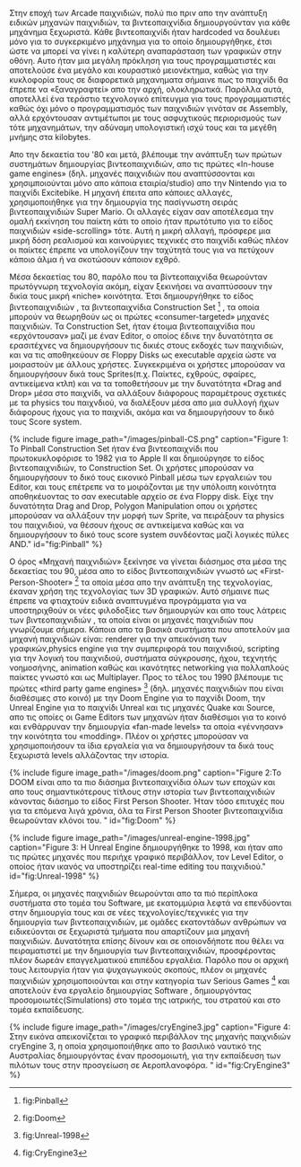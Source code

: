 Στην εποχή των Arcade παιχνιδιών, πολύ πιο πριν απο την ανάπτυξη ειδικών μηχανών παιχνιδιών, τα βιντεοπαιχνίδια δημιουργούνταν για κάθε μηχάνημα ξεχωριστά. Κάθε βιντεοπαιχνίδι ήταν hardcoded να δουλέυει μόνο για το συγκερκιμένο μηχάνημα για το οποίο δημιουργήθηκε, έτσι ώστε να μπορεί να γίνει η καλύτερη αναπαράσταση των γραφικών στην οθόνη. Αυτο ήταν μια μεγάλη πρόκληση για τους προγραμματιστές και αποτελούσε ένα μεγάλο και κουραστικό μειονέκτημα, καθώς για την κυκλοφορία τους σε διαφορετικά μηχανηματα σήμαινε πως το παιχνίδι θα έπρεπε να «ξαναγραφτεί» απο την αρχή, ολοκληρωτικά. Παρόλλα αυτά, αποτελλεί ένα τεράστιο τεχνολογικό επίτευγμα για τους προγραμματιστές καθώς όχι μόνο ο προγραμματισμός των παιχνιδιών γινόταν σε Assembly, αλλά ερχόντουσαν αντιμέτωποι με τους ασφυχτικούς περιορισμούς των τότε μηχανημάτων, την αδύναμη υπολογιστική ισχύ τους και τα μεγέθη μνήμης στα kilobytes.

Απο την δεκαετία του '80 και μετά, βλέπουμε την ανάπτυξη των πρώτων συστημάτων δημιουργίας βιντεοπαιχνιδιών,  απο τις πρώτες «In-house game engines» (δηλ. μηχανές παιχνιδιών που αναπτύσσονται και χρησιμποιούνται μόνο απο κάποια εταιρία/studio) απο την Nintendo για το παιχνίδι Excitebike. Η μηχανή έπειτα απο κάποιες αλλαγές, χρησιμοποιήθηκε για την δημιουργία της πασίγνωστη σειράς βιντεοπαιχνιδιών Super Mario. Οι αλλαγές είχαν σαν αποτέλεσμα την ομαλή εκκίνηση του παίκτη κάτι το οποίο ήταν πρωτότυπο για το είδος παιχνιδιών «side-scrolling» τότε. Αυτή η μικρή αλλαγή, πρόσφερε μια μικρή δόση ρεαλισμού και καινούργιες τεχνικές στο παιχνίδι καθώς πλέον οι παίκτες έπρεπε να υπολογίζουν την ταχύτητά τους για να πετύχουν κάποιο άλμα ή να σκοτώσουν κάποιον εχθρό.

Μέσα δεκαετίας του 80, παρόλο που τα βίντεοπαιχνίδα θεωρούνταν πρωτόγνωρη τεχνολογία ακόμη, είχαν ξεκινήσει  να αναπτύσσουν την δικία τους μικρή «niche» κοινότητα.  Έτσι δημιουργήθηκε το είδος βιντεοπαιχνιδιών , τα βιντεοπαιχνίδια Construction Set [^1] , τα οποία μπορούν να θεωρηθούν ως οι πρώτες «consumer-targeted» μηχανές παιχνιδιών. Τα Construction Set, ήταν έτοιμα βιντεοπαιχνίδια που «ερχόντουσαν» μαζί με έναν Editor, ο οποίος έδινε την δυνατότητα σε ερασιτέχνες να δημιουργήσουν  τις δικιές στους εκδοχές των παιχνιδιών, και να τις αποθηκεύουν σε Floppy Disks ως executable αρχεία ώστε να μοιραστούν με άλλους χρήστες. Συγκεκριμένα οι χρήστες μπορούσαν να δημιουργήσουν δικά τους Sprites(π.χ. Παίκτες, εχθρούς, σφαίρες, αντικείμενα κτλπ) και να τα τοποθετήσουν με την δυνατότητα «Drag and Drop» μέσα στο παιχνίδι, να αλλάξουν διάφορους παραμέτρους σχετικές με τα physics του παιχνδιού, να διαλέξουν μέσα απο μια συλλογή ήχων διάφορους ήχους για το παιχνίδι, ακόμα και να δημιουργήσουν το δικό τους Score system.

{% include figure image_path="/images/pinball-CS.png" caption="Figure 1: To Pinball Construction Set ήταν ένα βιντεοπαιχνίδι που πρωτοκυκλοφόρισε το 1982 για το Apple II και δημιούργησε το είδος βιντεοπαιχνιδιών, το Construction Set. Οι χρήστες μπορούσαν να δημιουργήσουν το δικό τους εικονικό Pinball μέσω των εργαλειών του Editor, και τους επέτρεπε να το μοιράζονται με την υπόλοιπη κοινότητα αποθηκέυοντας το σαν executable αρχείο σε ένα Floppy disk. Είχε την δυνατότητα Drag and Drop, Polygon Manipulation οπου οι χρήστες μπορούσαν να αλλάξουν την μορφή των Sprite, να πειράξουν τα physics του παιχνιδιού, να θέσουν ήχους σε αντικείμενα καθώς και να δημιουργήσουν το δικό τους score system συνδέοντας μαζί λογικές πύλες AND." id="fig:Pinball" %}

Ο όρος «Μηχανή παιχνιδιών» ξεκίνησε να γίνεται διάσημος στα μέσα της δεκαετίας του 90, μέσα απο το είδος  βιντεοπαιχνιδιών γνωστό ως «First-Person-Shooter» [^2] τα οποία μέσα απο την ανάπτυξη της τεχνολογίας, έκαναν χρήση της τεχνολογίας των 3D γραφικών. Αυτό σήμαινε πως έπρεπε να φτιαχτούν ειδικά αναπτυγμένα προγράμματα για να υποστηριχθούν οι νέες φιλοδοξίες των δημιουργών και απο τους λάτρεις των βιντεοπαιχνιδιών , τα οποία είναι οι μηχανές παιχνιδιών που γνωρίζουμε σήμερα. Κάποια απο τα βασικά συστήματα που αποτελούν μια μηχανή παιχνιδιών είναι: renderer για την απεικόνιση των γραφικών,physics engine για την συμπεριφορά του παιχνιδιού, scripting για την λογική του παιχνιδιού, συστήματα σύγκρουσης, ήχου, τεχνητής νοημοσήνης, animation καθώς και ικανότητες networking για πολλαπλούς παίκτες γνωστό και ως Multiplayer. Προς το τέλος του 1990 βλέπουμε τις πρώτες «third party game engines» [^3] (δηλ. μηχανές παιχνιδιών που είναι διαθέσιμες στο κοινό) με την Doom Engine για το παχνίδι Doom, την Unreal Engine για το παιχνίδι Unreal και τις μηχανές Quake και Source, απο τις οποίες οι Game Editors των μηχανών ήταν διαθέσιμοι για το κοινό και ενθάρρυναν την δημιουργία «fan-made levels» τα οποία «γέννησαν» την κοινότητα του «modding». Πλέον οι χρήστες μπορούσαν να χρησιμοποιήσουν τα ίδια εργαλεία για να δημιουργήσουν τα δικά τους ξεχωριστά levels αλλάζοντας την ιστορία.

{% include figure image_path="/images/doom.png" caption="Figure 2:Το DOOM είναι απο τα πιο διάσημα βιντεοπαιχνίδια όλων των εποχών και απο τους σημαντικότερους τίτλους στην ιστορία των βιντεοπαιχνιδιών κάνοντας διάσημο το είδος First Person Shooter. Ήταν τόσο επιτυχές που για τα επόμενα λιγά χρόνια, όλα τα First Person Shooter βιντεοπαιχνίδια θεωρούνταν κλόνοι του. " id="fig:Doom" %}

{% include figure image_path="/images/unreal-engine-1998.jpg" caption="Figure 3: Η Unreal Engine δημιουργήθηκε το 1998, και ήταν απο τις πρώτες μηχανές που περιήχε γραφικό περιβάλλον, τον Level Editor, ο οποίος ήταν ικανός να υποστηρίζει real-time editing του παιχνιδιού." id="fig:Unreal-1998" %}

Σήμερα, οι μηχανές παιχνιδιών θεωρούνται απο τα πιό περίπλοκα συστήματα στο τομέα του Software, με εκατομμύρια λεφτά να επενδύονται στην δημιουργία τους και σε νέες τεχνολογίες/τεχνικές για την δημιουργία των βιντεοπαιχνιδιών, με ομάδες εκατοντάδων ανθρώπων να ειδικεύονται σε ξεχωριστά τμήματα που απαρτίζουν μια μηχανή παιχνιδιών. Δυνατότητα επίσης δίνουν και σε οποιονδήποτε που θέλει να πειραματιστεί με την δημιουργία των βιντεοπαιχνιδιών, προσφέροντας πλέον δωρεάν επαγγελματικού επιπέδου εργαλέια. Παρόλο που οι αρχική τους λειτουργία ήταν για ψυχαγωγικούς σκοπούς, πλέον οι μηχανές παιχνιδιών χρησιμοποιούνται και στην κατηγορία των Serious Games [^4] και αποτελούν ένα εργαλείο δημιουργίας Software , δημιουργόντας προσομοιωτές(Simulations) στο τομέα της ιατρικής, του στρατού και στο τομέα εκπαίδευσης.

{% include figure image_path="/images/cryEngine3.jpg" caption="Figure 4: Στην εικόνα απεικονίζεται το γραφικό περιβάλλον της μηχανής παιχνιδιών cryEngine 3, η οποία χρησιμοποιήθηκε απο το βασιλικό ναυτικό της Αυστραλίας δημιουργόντας έναν προσομοιωτή, για την εκπαίδευση των πιλότων τους στην προσγείωση σε Αεροπλανοφόρα. " id="fig:CryEngine3" %}

[^1]: fig:Pinball

[^2]: fig:Doom

[^3]: fig:Unreal-1998

[^4]: fig:CryEngine3
